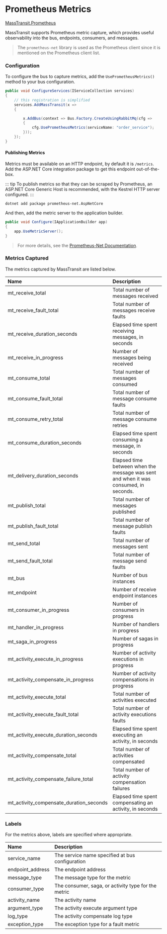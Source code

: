 # Prometheus Metrics

[MassTransit.Prometheus](https://www.nuget.org/packages/MassTransit.Prometheus)

MassTransit supports Prometheus metric capture, which provides useful observability into the bus, endpoints, consumers, and messages.

> The `prometheus-net` library is used as the Prometheus client since it is mentioned on the Prometheus client list.

### Configuration

To configure the bus to capture metrics, add the `UsePrometheusMetrics()` method to your bus configuration.

```cs
public void ConfigureServices(IServiceCollection services)
{
    // this registration is simplified
    services.AddMassTransit(x =>
    {

        x.AddBus(context => Bus.Factory.CreateUsingRabbitMq(cfg =>
        {
            cfg.UsePrometheusMetrics(serviceName: "order_service");
        }));
    });
}
```

#### Publishing Metrics

Metrics must be available on an HTTP endpoint, by default it is `/metrics`. Add the ASP.NET Core integration package to get this endpoint out-of-the-box.

::: tip
To publish metrics so that they can be scraped by Prometheus, an ASP.NET Core Generic Host is recommended, with the Kestrel HTTP server configured.
:::

```
dotnet add package prometheus-net.AspNetCore
``` 

And then, add the metric server to the application builder.

```cs
public void Configure(IApplicationBuilder app)
{
    app.UseMetricServer();
}
```

> For more details, see the [Prometheus-Net Documentation](https://github.com/prometheus-net/prometheus-net#aspnet-core-exporter-middleware).

### Metrics Captured

The metrics captured by MassTransit are listed below.

| Name       | Description |
|:-----------|:------------|
| mt_receive_total | Total number of messages received
| mt_receive_fault_total | Total number of messages receive faults
| mt_receive_duration_seconds | Elapsed time spent receiving messages, in seconds
| mt_receive_in_progress | Number of messages being received
| mt_consume_total | Total number of messages consumed
| mt_consume_fault_total | Total number of message consume faults
| mt_consume_retry_total | Total number of message consume retries
| mt_consume_duration_seconds | Elapsed time spent consuming a message, in seconds
| mt_delivery_duration_seconds | Elapsed time between when the message was sent and when it was consumed, in seconds.
| mt_publish_total | Total number of messages published
| mt_publish_fault_total | Total number of message publish faults
| mt_send_total | Total number of messages sent
| mt_send_fault_total | Total number of message send faults
| mt_bus | Number of bus instances
| mt_endpoint | Number of receive endpoint instances
| mt_consumer_in_progress | Number of consumers in progress
| mt_handler_in_progress | Number of handlers in progress
| mt_saga_in_progress | Number of sagas in progress
| mt_activity_execute_in_progress | Number of activity executions in progress
| mt_activity_compensate_in_progress | Number of activity compensations in progress
| mt_activity_execute_total | Total number of activities executed
| mt_activity_execute_fault_total | Total number of activity executions faults
| mt_activity_execute_duration_seconds | Elapsed time spent executing an activity, in seconds
| mt_activity_compensate_total | Total number of activities compensated
| mt_activity_compensate_failure_total | Total number of activity compensation failures
| mt_activity_compensate_duration_seconds | Elapsed time spent compensating an activity, in seconds


### Labels

For the metrics above, labels are specified where appropriate.

| Name       | Description |
|:-----------|:------------|
| service_name | The service name specified at bus configuration
| endpoint_address | The endpoint address
| message_type | The message type for the metric
| consumer_type | The consumer, saga, or activity type for the metric
| activity_name | The activity name
| argument_type | The activity execute argument type
| log_type | The activity compensate log type
| exception_type | The exception type for a fault metric

